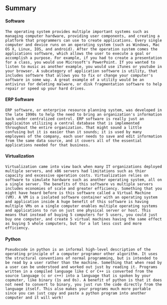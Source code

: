 ## Summary


#### Software
  
    The operating system provides multiple important systems such as managing computer hardware, providing user components, and creating a platform that programmers can use to create applications. Every single computer and device runs on an operating system (such as Windows, Mac OS X, Linux, IOS, and android). After the operation system comes the applications software, which allows the user to execute a goal or accomplish a purpose. For example, if you had to create a presentation for a class, you would use Microsoft's PowerPoint. If you wanted to listen to music as another example, you would use iTunes or youtube in your browser. A subcategory of application software is utility, that includes software that allows you to fix or change your computer's software in some way. A great example of a utility would be an antivirus for deleting malware, or disk fragmentation software to help repair or speed up your hard drives. 

#### ERP Software

    ERP software, or enterprise resource planning system, was developed in the late 1990s to help the need to bring an organization's information back under centralized control. ERP software is really just an applicaiton utilizing a central database that is implemented throughout the entire organization. That might sound a little confusing but it is easier than it sounds; it is used by many employees of the company, each user needs to save and edit information from the same data source, and it covers all of the essential applications needed for that business. 

#### Virtualization

    Virtualization came into view back when many IT organizations deployed multiple servers, and x86 servers had limitations such as thier capacity and excessive operation costs. Virtualization relies on software to simulate hardware such as another operating system, all on a single server. The benefits of this software vs multiple servers includes economies of scale and greater efficiency. Something that you might have heard before is this software called a Virtual Machine (VM). A VM is a isolated software container with an operating system and application inside A huge benefit of this software is having multiple VMs on a single computer enables multiple operating systems and applications to run on just one physical server or host. This means that instead of buying 5 computers for 5 users, you could just buy one computer, and create 5 virtual machines having the same effect as buying 5 whole computers, but for a lot less cost and more efficiency. 
    
#### Python

    Pseudocode in python is an informal high-level description of the operating principle of a computer programor other algorithm. It uses the structural conventions of normal programming, but is intended to be read by a user rather than the machine. Something that when read by a user can be understood and worked out just by reading it. Programs written in a compiled language like C or C++ is converted from the source language (c or c++) into a language that is spoken by your copmuter, like binary (1s and 0s). A benefit of python is that it does not need to convert to binary, you just run the code directly from the language itself. This also makes your programs much more portable since you can just copy and paste a python program into another computer and it will work!
